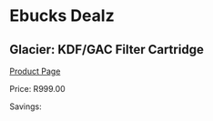 
# Ebucks Dealz
## Glacier: KDF/GAC Filter Cartridge
[Product Page](https://www.ebucks.com/web/shop/productSelected.do?prodId=495320421&catId=704988430)

Price: R999.00

Savings: 


	